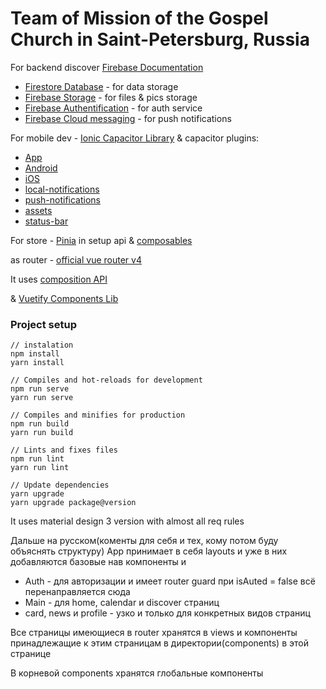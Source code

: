 # Team of Mission of the Gospel Church in Saint-Petersburg, Russia

For backend discover  [Firebase Documentation](https://firebase.google.com/docs?authuser=0&hl=en)

- [Firestore Database](https://firebase.google.com/docs/firestore?hl=en&authuser=0) - for data storage
- [Firebase Storage](https://firebase.google.com/docs/storage?hl=en&authuser=0) - for files & pics storage 
- [Firebase Authentification](https://firebase.google.com/docs/auth/web/start?hl=en&authuser=0) - for auth service
- [Firebase Cloud messaging](https://firebase.google.com/docs/cloud-messaging/js/client?authuser=0&hl=en) - for push notifications

For mobile dev - [Ionic Capacitor Library](https://capacitorjs.com/) & capacitor plugins:

- [App](https://capacitorjs.com/docs/apis/app)
- [Android](https://capacitorjs.com/docs/android)
- [iOS](https://capacitorjs.com/docs/ios)
- [local-notifications](https://capacitorjs.com/docs/apis/local-notifications)
- [push-notifications](https://capacitorjs.com/docs/apis/push-notifications)
- [assets](https://www.npmjs.com/package/@capacitor/assets)
- [status-bar](https://capacitorjs.com/docs/apis/status-bar)

For store - [Pinia](https://pinia.vuejs.org/) in setup api & [composables](https://vuejs.org/guide/reusability/composables.html) 

as router - [official vue router v4](https://router.vuejs.org/guide/) 

It uses [composition API](https://vuejs.org/guide/introduction.html#composition-api)

& [Vuetify Components Lib](https://next.vuetifyjs.com/en/getting-started/release-notes/)

### Project setup
```
// instalation
npm install
yarn install

// Compiles and hot-reloads for development
npm run serve
yarn run serve

// Compiles and minifies for production
npm run build
yarn run build

// Lints and fixes files
npm run lint
yarn run lint

// Update dependencies
yarn upgrade
yarn upgrade package@version
```

It uses material design 3 version with almost all req rules 

Дальше на русском(коменты для себя и тех, кому потом буду объяснять структуру)
App принимает в себя layouts и уже в них добавляются базовые нав компоненты и <RouterView />
- Auth - для авторизации и имеет router guard при isAuted = false всё перенаправляется сюда
- Main - для home, calendar и discover страниц
- card, news и profile - узко и только для конкретных видов страниц

Все страницы имеющиеся в router хранятся в views и компоненты принадлежащие к этим страницам в директории(components) в этой странице

В корневой components хранятся глобальные компоненты
